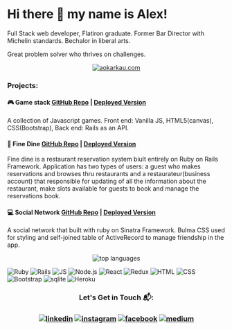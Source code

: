 # Hi there 👋 my name is Alex!

Full Stack web developer, Flatiron graduate. Former Bar Director with Michelin standards. Bechalor in liberal arts.

Great problem solver who thrives on challenges.

 <p align="center"> 
    <a href="https://www.aokarkau.com" "><img src="https://img.shields.io/badge/-personal%20website-yellow" alt="aokarkau.com"></a>
 </p>

### Projects:

#### 🎮 Game stack [GitHub Repo](https://github.com/okorkov/game-stack) | [Deployed Version](https://game-stack.herokuapp.com/) 
A collection of Javascript games. Front end: Vanilla JS, HTML5(canvas), CSS(Bootstrap), Back end: Rails as an API.

#### 🍲 Fine Dine [GitHub Repo](https://github.com/okorkov/fine-dine) | [Deployed Version](https://fine-dine.herokuapp.com/) 
Fine dine is a restaurant reservation system biult entirely on Ruby on Rails Framework. Application has two types of users: a guest who makes reservations and browses thru restaurants and a restaurateur(business account) that responsible for updating of all the information about the restaurant, make slots available for guests to book and manage the reservations book.

#### 💻 Social Network [GitHub Repo](https://github.com/okorkov/social_network) | [Deployed Version](https://socialnetworksinatra.herokuapp.com/) 
A social network that built with ruby on Sinatra Framework. Bulma CSS used for styling and self-joined table of ActiveRecord to manage friendship in the app.

<!-- ![Anurag's GitHub stats](https://github-readme-stats.vercel.app/api?username=okorkov&show_icons=true&theme=radical) -->
 <p align="center"> 
 <img src="https://github-readme-stats.vercel.app/api/top-langs/?username=okorkov&layout=compact&theme=radical" alt="top languages">
 </p>
 
![Ruby](https://img.shields.io/badge/Ruby-CC342D?style=for-the-badge&logo=ruby&logoColor=white)
![Rails](https://img.shields.io/badge/Ruby_on_Rails-CC0000?style=for-the-badge&logo=ruby-on-rails&logoColor=white)
![JS](https://img.shields.io/badge/JavaScript-F7DF1E?style=for-the-badge&logo=javascript&logoColor=black)
![Node.js](https://img.shields.io/badge/Node.js-43853D?style=for-the-badge&logo=node.js&logoColor=white)
![React](https://img.shields.io/badge/React-20232A?style=for-the-badge&logo=react&logoColor=61DAFB)
![Redux](https://img.shields.io/badge/Redux-593D88?style=for-the-badge&logo=redux&logoColor=white)
![HTML](https://img.shields.io/badge/HTML-239120?style=for-the-badge&logo=html5&logoColor=white)
![CSS](https://img.shields.io/badge/CSS-239120?&style=for-the-badge&logo=css3&logoColor=white)
![Bootstrap](https://img.shields.io/badge/Bootstrap-563D7C?style=for-the-badge&logo=bootstrap&logoColor=white)
![sqlite](https://img.shields.io/badge/SQLite-07405E?style=for-the-badge&logo=sqlite&logoColor=white)
![Heroku](https://img.shields.io/badge/Heroku-430098?style=for-the-badge&logo=heroku&logoColor=white)


 <h3 align="center"> 
  Let's Get in Touch 📬:
  </h3>
  
  <h3 align="center"> 
  <a href="https://www.linkedin.com/in/aokarkau/"><img src="https://img.shields.io/badge/LinkedIn-0077B5?style=for-the-badge&logo=linkedin&logoColor=white" alt="linkedin"></a>
 <a href="https://www.instagram.com/okorkov/" ><img src="https://img.shields.io/badge/Instagram-E4405F?style=for-the-badge&logo=instagram&logoColor=white" alt="instagram"></a>
 <a href="https://www.facebook.com/alexandr.okorkov" ><img src="https://img.shields.io/badge/Facebook-1877F2?style=for-the-badge&logo=facebook&logoColor=white" alt="facebook"></a>
 <a href="https://alex-okorkov.medium.com/" ><img src="https://img.shields.io/badge/Medium-12100E?style=for-the-badge&logo=medium&logoColor=white" alt="medium"></a>
  </h3>
<!-- [![linkedin](https://img.shields.io/badge/LinkedIn-0077B5?style=for-the-badge&logo=linkedin&logoColor=white)](https://www.linkedin.com/in/aokarkau/)
[![instagram](https://img.shields.io/badge/Instagram-E4405F?style=for-the-badge&logo=instagram&logoColor=white)](https://www.instagram.com/okorkov/)
[![facebook](https://img.shields.io/badge/Facebook-1877F2?style=for-the-badge&logo=facebook&logoColor=white)](https://www.facebook.com/alexandr.okorkov)
[![medium](https://img.shields.io/badge/Medium-12100E?style=for-the-badge&logo=medium&logoColor=white)](https://alex-okorkov.medium.com/) -->

